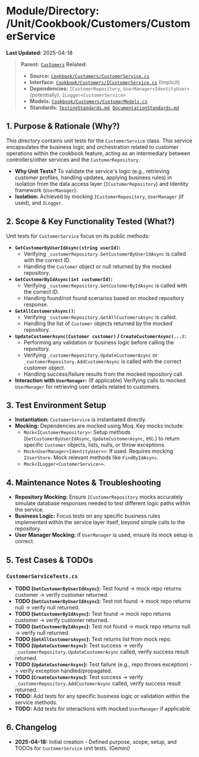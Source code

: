 # Module/Directory: /Unit/Cookbook/Customers/CustomerService

**Last Updated:** 2025-04-18

> **Parent:** [`Customers`](../README.md)
> **Related:**
> * **Source:** [`Cookbook/Customers/CustomerService.cs`](../../../../../api-server/Cookbook/Customers/CustomerService.cs)
> * **Interface:** [`Cookbook/Customers/ICustomerService.cs`](../../../../../api-server/Cookbook/Customers/CustomerService.cs) (Implicit)
> * **Dependencies:** `ICustomerRepository`, `UserManager<IdentityUser>` (potentially), `ILogger<CustomerService>`
> * **Models:** [`Cookbook/Customers/CustomerModels.cs`](../../../../../api-server/Cookbook/Customers/CustomerModels.cs)
> * **Standards:** [`TestingStandards.md`](../../../../../Docs/Development/TestingStandards.md), [`DocumentationStandards.md`](../../../../../Docs/Development/DocumentationStandards.md)

## 1. Purpose & Rationale (Why?)

This directory contains unit tests for the `CustomerService` class. This service encapsulates the business logic and orchestration related to customer operations within the cookbook feature, acting as an intermediary between controllers/other services and the `CustomerRepository`.

* **Why Unit Tests?** To validate the service's logic (e.g., retrieving customer profiles, handling updates, applying business rules) in isolation from the data access layer (`ICustomerRepository`) and Identity framework (`UserManager`).
* **Isolation:** Achieved by mocking `ICustomerRepository`, `UserManager` (if used), and `ILogger`.

## 2. Scope & Key Functionality Tested (What?)

Unit tests for `CustomerService` focus on its public methods:

* **`GetCustomerByUserIdAsync(string userId)`:**
    * Verifying `_customerRepository.GetCustomerByUserIdAsync` is called with the correct ID.
    * Handling the `Customer` object or null returned by the mocked repository.
* **`GetCustomerByIdAsync(int customerId)`:**
    * Verifying `_customerRepository.GetCustomerByIdAsync` is called with the correct ID.
    * Handling found/not found scenarios based on mocked repository response.
* **`GetAllCustomersAsync()`:**
    * Verifying `_customerRepository.GetAllCustomersAsync` is called.
    * Handling the list of `Customer` objects returned by the mocked repository.
* **`UpdateCustomerAsync(Customer customer)` / `CreateCustomerAsync(...)`:**
    * Performing any validation or business logic before calling the repository.
    * Verifying `_customerRepository.UpdateCustomerAsync` or `_customerRepository.AddCustomerAsync` is called with the correct customer object.
    * Handling success/failure results from the mocked repository call.
* **Interaction with `UserManager`:** (If applicable) Verifying calls to mocked `UserManager` for retrieving user details related to customers.

## 3. Test Environment Setup

* **Instantiation:** `CustomerService` is instantiated directly.
* **Mocking:** Dependencies are mocked using Moq. Key mocks include:
    * `Mock<ICustomerRepository>`: Setup methods (`GetCustomerByUserIdAsync`, `UpdateCustomerAsync`, etc.) to return specific `Customer` objects, lists, nulls, or throw exceptions.
    * `Mock<UserManager<IdentityUser>>`: If used. Requires mocking `IUserStore`. Mock relevant methods like `FindByIdAsync`.
    * `Mock<ILogger<CustomerService>>`.

## 4. Maintenance Notes & Troubleshooting

* **Repository Mocking:** Ensure `ICustomerRepository` mocks accurately simulate database responses needed to test different logic paths within the service.
* **Business Logic:** Focus tests on any specific business rules implemented within the service layer itself, beyond simple calls to the repository.
* **User Manager Mocking:** If `UserManager` is used, ensure its mock setup is correct.

## 5. Test Cases & TODOs

### `CustomerServiceTests.cs`
* **TODO (`GetCustomerByUserIdAsync`):** Test found -> mock repo returns customer -> verify customer returned.
* **TODO (`GetCustomerByUserIdAsync`):** Test not found -> mock repo returns null -> verify null returned.
* **TODO (`GetCustomerByIdAsync`):** Test found -> mock repo returns customer -> verify customer returned.
* **TODO (`GetCustomerByIdAsync`):** Test not found -> mock repo returns null -> verify null returned.
* **TODO (`GetAllCustomersAsync`):** Test returns list from mock repo.
* **TODO (`UpdateCustomerAsync`):** Test success -> verify `_customerRepository.UpdateCustomerAsync` called, verify success result returned.
* **TODO (`UpdateCustomerAsync`):** Test failure (e.g., repo throws exception) -> verify exception handled/propagated.
* **TODO (`CreateCustomerAsync`):** Test success -> verify `_customerRepository.AddCustomerAsync` called, verify success result returned.
* **TODO:** Add tests for any specific business logic or validation within the service methods.
* **TODO:** Add tests for interactions with mocked `UserManager` if applicable.

## 6. Changelog

* **2025-04-18:** Initial creation - Defined purpose, scope, setup, and TODOs for `CustomerService` unit tests. (Gemini)

